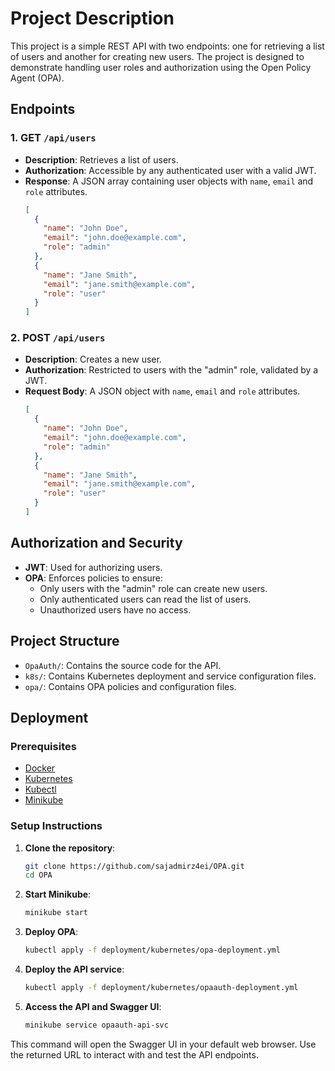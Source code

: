 # Project Description

This project is a simple REST API with two endpoints: one for retrieving a list of users and another for creating new users. The project is designed to demonstrate handling user roles and authorization using the Open Policy Agent (OPA).

## Endpoints

### 1. GET `/api/users`

- **Description**: Retrieves a list of users.
- **Authorization**: Accessible by any authenticated user with a valid JWT.
- **Response**: A JSON array containing user objects with `name`, `email` and `role` attributes.
  ```json
  [
    {
      "name": "John Doe",
      "email": "john.doe@example.com",
      "role": "admin"
    },
    {
      "name": "Jane Smith",
      "email": "jane.smith@example.com",
      "role": "user"
    }
  ]

### 2. POST `/api/users`

- **Description**: Creates a new user.
- **Authorization**: Restricted to users with the "admin" role, validated by a JWT.
- **Request Body**: A JSON object with `name`, `email` and `role` attributes.
  ```json
  [
    {
      "name": "John Doe",
      "email": "john.doe@example.com",
      "role": "admin"
    },
    {
      "name": "Jane Smith",
      "email": "jane.smith@example.com",
      "role": "user"
    }
  ]

## Authorization and Security

- **JWT**: Used for authorizing users.
- **OPA**: Enforces policies to ensure:
  - Only users with the "admin" role can create new users.
  - Only authenticated users can read the list of users.
  - Unauthorized users have no access.

## Project Structure

- `OpaAuth/`: Contains the source code for the API.
- `k8s/`: Contains Kubernetes deployment and service configuration files.
- `opa/`: Contains OPA policies and configuration files.

## Deployment

### Prerequisites

- [Docker](https://www.docker.com/)
- [Kubernetes](https://kubernetes.io/)
- [Kubectl](https://kubernetes.io/docs/tasks/tools/)
- [Minikube](https://minikube.sigs.k8s.io/docs/)

### Setup Instructions

1. **Clone the repository**:
    ```sh
    git clone https://github.com/sajadmirz4ei/OPA.git
    cd OPA
    ```

2. **Start Minikube**:
    ```sh
    minikube start
    ```

3. **Deploy OPA**:
    ```sh
    kubectl apply -f deployment/kubernetes/opa-deployment.yml
    ```

4. **Deploy the API service**:
    ```sh
    kubectl apply -f deployment/kubernetes/opaauth-deployment.yml
    ```

5. **Access the API and Swagger UI**:
    ```sh
    minikube service opaauth-api-svc
    ```

This command will open the Swagger UI in your default web browser. Use the returned URL to interact with and test the API endpoints.
